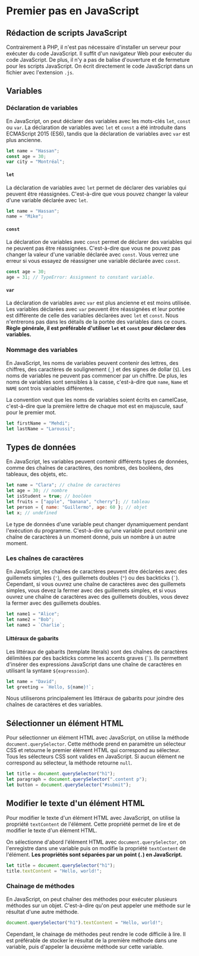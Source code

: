 # Premier pas en JavaScript

## Rédaction de scripts JavaScript

Contrairement à PHP, il n'est pas nécessaire d'installer un serveur pour exécuter du code JavaScript. Il suffit d'un navigateur Web pour exécuter du code JavaScript. De plus, il n'y a pas de balise d'ouverture et de fermeture pour les scripts JavaScript. On écrit directement le code JavaScript dans un fichier avec l'extension `.js`.

## Variables

### Déclaration de variables

En JavaScript, on peut déclarer des variables avec les mots-clés `let`, `const` ou `var`. La déclaration de variables avec `let` et `const` a été introduite dans ECMAScript 2015 (ES6), tandis que la déclaration de variables avec `var` est plus ancienne.

```javascript
let name = "Hassan";
const age = 30;
var city = "Montréal";
```

#### `let`

La déclaration de variables avec `let` permet de déclarer des variables qui peuvent être réassignées. C'est-à-dire que vous pouvez changer la valeur d'une variable déclarée avec `let`.

```javascript
let name = "Hassan";
name = "Mike";
```

#### `const`

La déclaration de variables avec `const` permet de déclarer des variables qui ne peuvent pas être réassignées. C'est-à-dire que vous ne pouvez pas changer la valeur d'une variable déclarée avec `const`. Vous verrez une erreur si vous essayez de réassigner une variable déclarée avec `const`.

```javascript
const age = 30;
age = 31; // TypeError: Assignment to constant variable.
```

#### `var`

La déclaration de variables avec `var` est plus ancienne et est moins utilisée. Les variables déclarées avec `var` peuvent être réassignées et leur portée est différente de celle des variables déclarées avec `let` et `const`. Nous n'entrerons pas dans les détails de la portée des variables dans ce cours. **Règle générale, il est préférable d'utiliser `let` et `const` pour déclarer des variables.**

### Nommage des variables

En JavaScript, les noms de variables peuvent contenir des lettres, des chiffres, des caractères de soulignement (`_`) et des signes de dollar (`$`). Les noms de variables ne peuvent pas commencer par un chiffre. De plus, les noms de variables sont sensibles à la casse, c'est-à-dire que `name`, `Name` et `NAME` sont trois variables différentes.

La convention veut que les noms de variables soient écrits en camelCase, c'est-à-dire que la première lettre de chaque mot est en majuscule, sauf pour le premier mot.

```javascript
let firstName = "Mehdi";
let lastName = "Laroussi";
```

## Types de données

En JavaScript, les variables peuvent contenir différents types de données, comme des chaînes de caractères, des nombres, des booléens, des tableaux, des objets, etc.

```javascript
let name = "Clara"; // chaîne de caractères
let age = 30; // nombre
let isStudent = true; // booléen
let fruits = ["apple", "banana", "cherry"]; // tableau
let person = { name: "Guillermo", age: 60 }; // objet
let x; // undefined
```

Le type de données d'une variable peut changer dynamiquement pendant l'exécution du programme. C'est-à-dire qu'une variable peut contenir une chaîne de caractères à un moment donné, puis un nombre à un autre moment.

### Les chaînes de caractères

En JavaScript, les chaînes de caractères peuvent être déclarées avec des guillemets simples (`'`), des guillemets doubles (`"`) ou des backticks (`` ` ``). Cependant, si vous ouvrez une chaîne de caractères avec des guillemets simples, vous devez la fermer avec des guillemets simples, et si vous ouvrez une chaîne de caractères avec des guillemets doubles, vous devez la fermer avec des guillemets doubles.

```javascript
let name1 = "Alice";
let name2 = "Bob";
let name3 = `Charlie`;
```

#### Littéraux de gabarits

Les littéraux de gabarits (template literals) sont des chaînes de caractères délimitées par des backticks comme les accents graves (`` ` ``). Ils permettent d'insérer des expressions JavaScript dans une chaîne de caractères en utilisant la syntaxe `${expression}`.

```javascript
let name = "David";
let greeting = `Hello, ${name}!`;
```

Nous utiliserons principalement les littéraux de gabarits pour joindre des chaînes de caractères et des variables.

## Sélectionner un élément HTML

Pour sélectionner un élément HTML avec JavaScript, on utilise la méthode `document.querySelector`. Cette méthode prend en paramètre un sélecteur CSS et retourne le premier élément HTML qui correspond au sélecteur. Tous les sélecteurs CSS sont valides en JavaScript. Si aucun élément ne correspond au sélecteur, la méthode retourne `null`.

```javascript
let title = document.querySelector("h1");
let paragraph = document.querySelector(".content p");
let button = document.querySelector("#submit");
```

## Modifier le texte d'un élément HTML

Pour modifier le texte d'un élément HTML avec JavaScript, on utilise la propriété `textContent` de l'élément. Cette propriété permet de lire et de modifier le texte d'un élément HTML.

On sélectionne d'abord l'élément HTML avec `document.querySelector`, on l'enregistre dans une variable puis on modifie la propriété `textContent` de l'élément.
**Les propriétés sont séparées par un point (`.`) en JavaScript.**

```javascript
let title = document.querySelector("h1");
title.textContent = "Hello, world!";
```

### Chainage de méthodes

En JavaScript, on peut chaîner des méthodes pour exécuter plusieurs méthodes sur un objet. C'est-à-dire qu'on peut appeler une méthode sur le résultat d'une autre méthode.

```javascript
document.querySelector("h1").textContent = "Hello, world!";
```

Cependant, le chainage de méthodes peut rendre le code difficile à lire. Il est préférable de stocker le résultat de la première méthode dans une variable, puis d'appeler la deuxième méthode sur cette variable.
